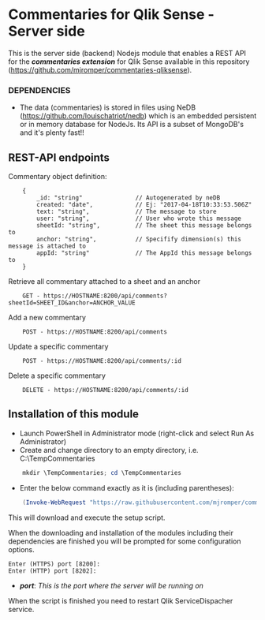 # Commentaries for Qlik Sense - Server side

This is the server side (backend) Nodejs module that enables a REST API for the ***commentaries extension*** for Qlik Sense available in this repository (https://github.com/mjromper/commentaries-qliksense).

### DEPENDENCIES

* The data (commentaries) is stored in files using NeDB (https://github.com/louischatriot/nedb) which is an embedded persistent or in memory database for NodeJs. Its API is a subset of MongoDB's and it's plenty fast!!

## REST-API endpoints

Commentary object definition:
```
    {
    	_id: "string" 				// Autogenerated by neDB
        created: "date",	 		// Ej: "2017-04-18T10:33:53.506Z"
        text: "string",				// The message to store
        user: "string",				// User who wrote this message
        sheetId: "string",			// The sheet this message belongs to
        anchor: "string",			// Specifify dimension(s) this message is attached to
        appId: "string"				// The AppId this message belongs to
    }
```


Retrieve all commentary attached to a sheet and an anchor
```
    GET - https://HOSTNAME:8200/api/comments?sheetId=SHEET_ID&anchor=ANCHOR_VALUE
```
Add a new commentary
```
    POST - https://HOSTNAME:8200/api/comments
```
Update a specific commentary
```
    POST - https://HOSTNAME:8200/api/comments/:id
```
Delete a specific commentary
```
    DELETE - https://HOSTNAME:8200/api/comments/:id
```

## Installation of this module

* Launch PowerShell in Administrator mode (right-click and select Run As Administrator)
* Create and change directory to an empty directory, i.e. C:\TempCommentaries

```powershell
    mkdir \TempCommentaries; cd \TempCommentaries
```

* Enter the below command exactly as it is (including parentheses):

```powershell
    (Invoke-WebRequest "https://raw.githubusercontent.com/mjromper/commentaries-qliksense-server/master/setup.ps1" -OutFile setup.ps1) | .\setup.ps1
```

This will download and execute the setup script.

When the downloading and installation of the modules including their dependencies are finished you will be prompted for some configuration options.

```
Enter (HTTPS) port [8200]:
Enter (HTTP) port [8202]:
```

- ***port***: *This is the port where the server will be running on*


When the script is finished you need to restart Qlik ServiceDispacher service.





